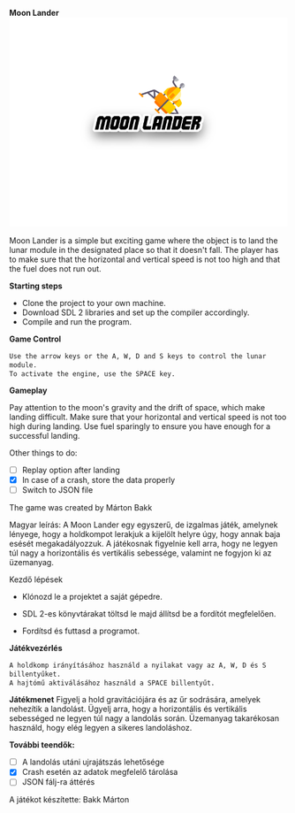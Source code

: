 **Moon Lander**
![](https://github.com/martonbakk/Moon-Lander/blob/main/start2.png)

Moon Lander is a simple but exciting game where the object is to land the lunar module in the designated place so that it doesn't fall. The player has to make sure that the horizontal and vertical speed is not too high and that the fuel does not run out.

**Starting steps**

- Clone the project to your own machine.
- Download SDL 2 libraries and set up the compiler accordingly.
- Compile and run the program.

**Game Control**
```
Use the arrow keys or the A, W, D and S keys to control the lunar module.
To activate the engine, use the SPACE key.
```

**Gameplay**

Pay attention to the moon's gravity and the drift of space, which make landing difficult. Make sure that your horizontal and vertical speed is not too high during landing. Use fuel sparingly to ensure you have enough for a successful landing.

Other things to do:

- [ ] Replay option after landing
- [x] In case of a crash, store the data properly
- [ ] Switch to JSON file

The game was created by Márton Bakk

Magyar leírás:
A Moon Lander egy egyszerű, de izgalmas játék, amelynek lényege, hogy a holdkompot lerakjuk a kijelölt helyre úgy, hogy annak baja esését megakadályozzuk. A játékosnak figyelnie kell arra, hogy ne legyen túl nagy a horizontális és vertikális sebessége, valamint ne fogyjon ki az üzemanyag.

Kezdő lépések
- Klónozd le a projektet a saját gépedre. 
* SDL 2-es könyvtárakat töltsd le majd állítsd be a fordítót megfelelően.
+ Fordítsd és futtasd a programot.

**Játékvezérlés**
```
A holdkomp irányításához használd a nyilakat vagy az A, W, D és S billentyűket.
A hajtómű aktiválásához használd a SPACE billentyűt.
```

**Játékmenet**
Figyelj a hold gravitációjára és az űr sodrására, amelyek nehezítik a landolást.
Ügyelj arra, hogy a horizontális és vertikális sebességed ne legyen túl nagy a landolás során.
Üzemanyag takarékosan használd, hogy elég legyen a sikeres landoláshoz.

**További teendők:**
- [ ] A landolás utáni ujrajátszás lehetősége
- [x] Crash esetén az adatok megfelelő tárolása 
- [ ] JSON fálj-ra áttérés

A játékot készítette: Bakk Márton
